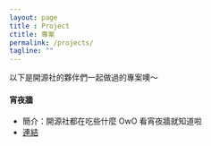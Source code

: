 ```yaml
---
layout: page
title : Project
ctitle: 專案
permalink: /projects/
tagline: ""
---
```


以下是開源社的夥伴們一起做過的專案噢～

#### 宵夜牆
- 簡介：開源社都在吃些什麼 OwO 看宵夜牆就知道啦
- [連結](http://lili668668.github.io/midnight)

